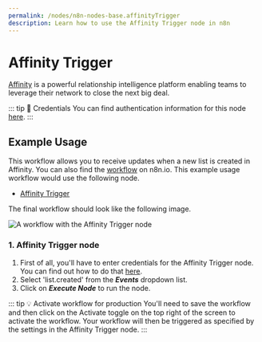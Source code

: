 ```yaml
---
permalink: /nodes/n8n-nodes-base.affinityTrigger
description: Learn how to use the Affinity Trigger node in n8n
---
```


# Affinity Trigger

[Affinity](https://www.affinity.co/) is a powerful relationship intelligence platform enabling teams to leverage their network to close the next big deal.

::: tip 🔑 Credentials
You can find authentication information for this node [here](../../../credentials/Affinity/README.md).
:::

## Example Usage

This workflow allows you to receive updates when a new list is created in Affinity. You can also find the [workflow](https://n8n.io/workflows/672) on n8n.io. This example usage workflow would use the following node.
- [Affinity Trigger]()

The final workflow should look like the following image.

![A workflow with the Affinity Trigger node](./workflow.png)

### 1. Affinity Trigger node

1. First of all, you'll have to enter credentials for the Affinity Trigger node. You can find out how to do that [here](../../../credentials/Affinity/README.md).
2. Select 'list.created' from the ***Events*** dropdown list.
3. Click on ***Execute Node*** to run the node.

::: tip 💡 Activate workflow for production
You'll need to save the workflow and then click on the Activate toggle on the top right of the screen to activate the workflow. Your workflow will then be triggered as specified by the settings in the Affinity Trigger node.
:::
